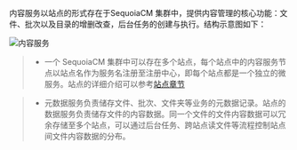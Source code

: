 内容服务以站点的形式存在于SequoiaCM 集群中，提供内容管理的核心功能：文件、批次以及目录的增删改查，后台任务的创建与执行。结构示意图如下：

![内容服务][contentserver]

> * 一个 SequoiaCM 集群中可以存在多个站点，每个站点中的内容服务节点以站点名作为服务名注册至注册中心，即每个站点都是一个独立的微服务。站点的详细介绍可以参考[站点章节][site]  

> * 元数据服务负责储存文件、批次、文件夹等业务的元数据记录。站点的数据服务负责储存文件的内容数据。同一个文件的文件内容数据可以冗余存储至多个站点，可以通过后台任务、跨站点读文件等流程控制站点间文件内容数据的分布。



[contentserver]:Architecture/Microservice/contentserver.png
[site]:Architecture/Business_Concept/site.md